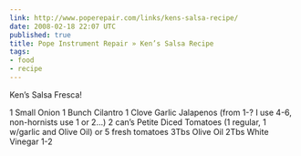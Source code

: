 ```yaml
---
link: http://www.poperepair.com/links/kens-salsa-recipe/
date: 2008-02-18 22:07 UTC
published: true
title: Pope Instrument Repair » Ken’s Salsa Recipe
tags:
- food
- recipe
---
```


Ken’s Salsa Fresca!

1 Small Onion
1 Bunch Cilantro
1 Clove Garlic
Jalapenos (from 1-? I use 4-6, non-hornists use 1 or 2…)
2 can’s Petite Diced Tomatoes (1 regular, 1 w/garlic and Olive Oil) or 5 fresh tomatoes
3Tbs Olive Oil
2Tbs White Vinegar
1-2
